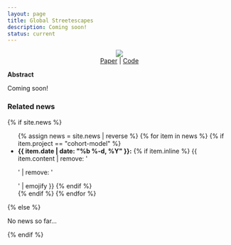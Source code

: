 ```yaml
---
layout: page
title: Global Streetescapes
description: Coming soon!
status: current
---
```


<center>
  <img src="/assets/img/mosaic2.png"> <br />
   <a href="">Paper</a> |
   <a href="https://github.com/ualsg/global-streetscapes">Code</a>
</center>

**Abstract**

Coming soon!

<div>
<h3> Related news</h3>
  {% if site.news  %}
    <ul>
    {% assign news = site.news | reverse %}
    {% for item in news %}
      {% if item.project == "cohort-model" %}
      <li>
        <strong>{{ item.date | date: "%b %-d, %Y" }}:</strong>
          {% if item.inline %}
            {{ item.content | remove: '<p>' | remove: '</p>' | emojify }}
          {% endif %}
      </li>
      {% endif %}
    {% endfor %}
    </ul>
  {% else %}
    <p>No news so far...</p>
  {% endif %}
</div>
